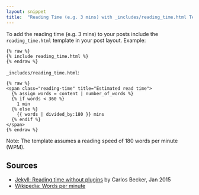 ```yaml
---
layout: snippet
title:  "Reading Time (e.g. 3 mins) with _includes/reading_time.html Template"
---
```



To add the reading time (e.g. 3 mins) to your posts include the `reading_time.html`
template in your post layout. Example:

~~~
{% raw %}
{% include reading_time.html %}
{% endraw %}
~~~


`_includes/reading_time.html`:

~~~
{% raw %}
<span class="reading-time" title="Estimated read time">
  {% assign words = content | number_of_words %}
  {% if words < 360 %}
    1 min
  {% else %}
    {{ words | divided_by:180 }} mins
  {% endif %}
</span>
{% endraw %}
~~~

Note: The template assumes a reading speed of 180 words per minute (WPM). 


## Sources

- [Jekyll: Reading time without plugins](http://carlosbecker.com/posts/jekyll-reading-time-without-plugins/) by Carlos Becker, Jan 2015
- [Wikipedia: Words per minute](http://en.wikipedia.org/wiki/Words_per_minute)
